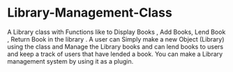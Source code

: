 # Library-Management-Class
A Library class with Functions like to Display Books , Add Books, Lend Book , Return Book in the library .
A user can Simply make a new Object (Library) using the class and Manage the Library books and can lend books to users and keep a track of users that have lended a book.
You can make a Library management system by using it as a plugin.

